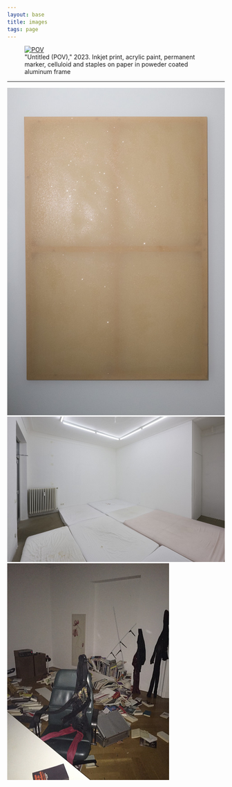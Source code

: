 ```yaml
---
layout: base
title: images
tags: page
---
```


<figure>
<a href="/assets/images/POV_large.webp"><img src="/assets/images/POV_large.webp" alt="POV" id="halo"></a>
<figcaption>"Untitled (POV)," 2023. Inkjet print, acrylic paint, permanent marker, celluloid and staples on paper in poweder coated aluminum frame</figcaption>
</figure>

***

[![2.jpg](assets/images/2.jpg)](assets/images/2.jpg)
[![6.jpg](assets/images/6.jpg)](assets/images/6.jpg)
[![relatable_mess.jpg](assets/images/relatable_mess.jpg)](assets/images/relatable_mess.jpg)